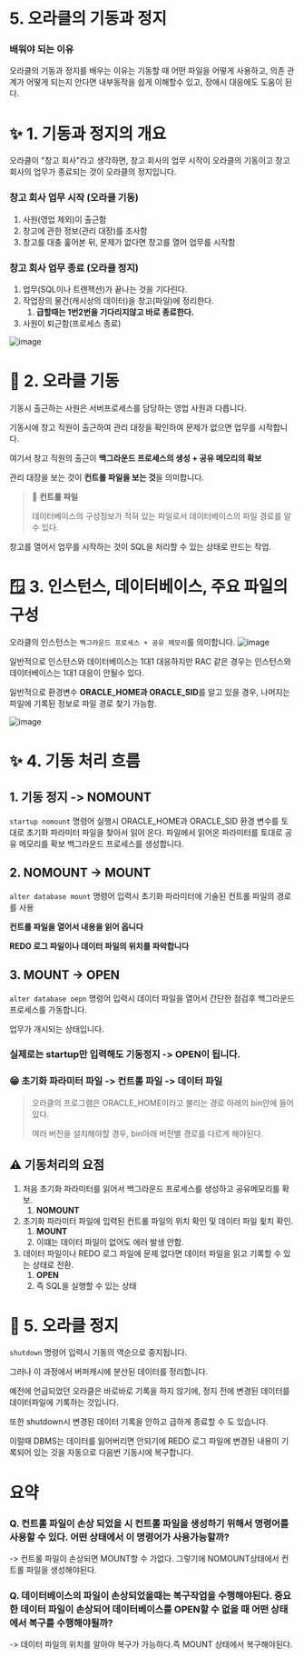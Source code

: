 # 5. 오라클의 기동과 정지

### 배워야 되는 이유

오라클의 기동과 정지를 배우는 이유는 기동할 때 어떤 파일을 어떻게 사용하고, 의존 관계가 어떻게 되는지 안다면 내부동작을 쉽게 이해할수 있고, 장애시 대응에도 도움이 된다.

# ✨ 1. 기동과 정지의 개요

오라클이 "창고 회사"라고 생각하면, 창고 회사의 업무 시작이 오라클의 기동이고
창고 회사의 업무가 종료되는 것이 오라클의 정지입니다.

### 창고 회사 업무 시작 (오라클 기동)
1. 사원(영업 제외)이 출근함
2. 창고에 관한 정보(관리 대장)를 조사함
3. 창고를 대충 훑어본 뒤, 문제가 없다면 창고를 열어 업무를 시작함

### 창고 회사 업무 종료 (오라클 정지)
1. 업무(SQL이나 트랜잭션)가 끝나는 것을 기다린다.
2. 작업장의 물건(캐시상의 데이터)을 창고(파일)에 정리한다.
   1. **급할때는 1번2번을 기다리지않고 바로 종료한다.**
3. 사원이 퇴근함(프로세스 종료)

![image](https://github.com/user-attachments/assets/d8c8fc61-60a5-4c7c-886b-3b26456feae1)

# 🗽 2. 오라클 기동

기동시 출근하는 사원은 서버프로세스를 담당하는 영업 사원과 다릅니다.

기동시에 창고 직원이 출근하여 관리 대장을 확인하여 문제가 없으면 업무를 시작합니다.

여기서 창고 직원의 출근이 **백그라운드 프로세스의 생성 + 공유 메모리의 확보**

관리 대장을 보는 것이 **컨트롤 파일을 보는 것**을 의미합니다.

> 📕 **컨트롤 파일**
>
> 데이터베이스의 구성정보가 적혀 있는 파일로서 데이터베이스의 파일 경로를 알 수 있다.

창고를 열어서 업무를 시작하는 것이 SQL을 처리할 수 있는 상태로 만드는 작업.

# 🪟 3. 인스턴스, 데이터베이스, 주요 파일의 구성 

오라클의 인스턴스는 `백그라운드 프로세스 + 공유 메모리`를 의미합니다.
![image](https://github.com/user-attachments/assets/732a3a44-a230-413f-865c-7741b57d5f6a)


일반적으로 인스턴스와 데이터베이스는 1대1 대응하지만 RAC 같은 경우는 인스턴스와 데이터베이스는 1대1 대응이 안될수 있다.

일반적으로 환경변수 **ORACLE_HOME과 ORACLE_SID**를 알고 있을 경우, 나머지는 파일에 기록된 정보로 파일 경로 찾기 가능함.

![image](https://github.com/user-attachments/assets/a5e8cd10-7bbe-44b6-820c-b7d887c3cbef)


# ✨ 4. 기동 처리 흐름 

## 1. 기동 정지 -> NOMOUNT 

`startup nomount` 명령어 실행시 ORACLE_HOME과 ORACLE_SID 환경 변수를 토대로 초기화 파라미터 파일을 찾아서 읽어 온다.
파일에서 읽어온 파라미터를 토대로 공유 메모리를 확보 백그라운드 프로세스를 생성합니다.

## 2. NOMOUNT -> MOUNT 
`alter database mount` 명령어 입력시 초기화 파라미터에 기술된 컨트롤 파일의 경로를 사용

**컨트롤 파일을 열어서 내용을 읽어 옵니다**

**REDO 로그 파일이나 데이터 파일의 위치를 파악합니다**



## 3. MOUNT -> OPEN

`alter database oepn` 명령어 입력시 데이터 파일을 열어서 간단한 점검후 백그라운드 프로세스를 가동합니다.

업무가 개시되는 상태입니다.

### 실제로는 startup만 입력해도 기동정지 -> OPEN이 됩니다.


### 😁 초기화 파라미터 파일 -> 컨트롤 파일 -> 데이터 파일 

> 오라클의 프로그램은 ORACLE_HOME이라고 불리는 경로 아래의 bin안에 들어있다.
>
> 여러 버전을 설치해야할 경우, bin아래 버전별 경로를 다르게 해야된다.

## ⚠️ 기동처리의 요점

1. 처음 초기화 파라미터를 읽어서 백그라운드 프로세스를 생성하고 공유메모리를 확보.
   1. **NOMOUNT** 
2. 초기화 파라미터 파일에 입력된 컨트롤 파일의 위치 확인 및 데이터 파일 윛치 확인.
   1. **MOUNT**
   2. 이떄는 데이터 파일이 없어도 에러 발생 안함.
3. 데이터 파일이나 REDO 로그 파일에 문제 없다면 데이터 파일을 읽고 기록할 수 있는 상태로 전환.
   1. **OPEN**
   2. 즉 SQL을 실행할 수 있는 상태
   

# 📗 5. 오라클 정지

`shutdown` 명령어 입력시 기동의 역순으로 중지됩니다.

그러나 이 과정에서 버퍼캐시에 분산된 데이터를 정리합니다.

예전에 언급되었던 오라클은 바로바로 기록을 하지 않기에, 정지 전에 변경된 데이터를 데이터파일에 기록하는 것입니다.

또한 shutdown시 변경된 데이터 기록을 안하고 급하게 종료할 수 도 있습니다.

이럴때 DBMS는 데이터를 잃어버리면 안되기에 REDO 로그 파일에 변경된 내용이 기록되어 있는 것을 자동으로 다음번 기동시에 복구합니다.

# 요약 

### Q. 컨트롤 파일이 손상 되었을 시 컨트롤 파일을 생성하기 위해서 명령어를 사용할 수 있다. 어떤 상태에서 이 명령어가 사용가능할까?

-> 컨트롤 파일이 손상되면 MOUNT할 수 가없다. 그렇기에 NOMOUNT상태에서 컨트롤 파일을 생성해야된다.

### Q. 데이터베이스의 파일이 손상되었을때는 복구작업을 수행해야된다. 중요한 데이터 파일이 손상되어 데이터베이스를 OPEN할 수 없을 때 어떤 상태에서 복구를 수행해야될까?

-> 데이터 파일의 위치를 알아야 복구가 가능하다.즉 MOUNT 상태에서 복구해야된다.

